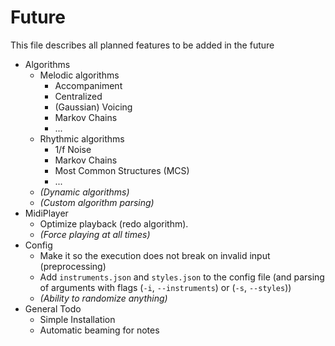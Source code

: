 # Future
This file describes all planned features to be added in the future

- Algorithms
    - Melodic algorithms
        - Accompaniment
        - Centralized
        - (Gaussian) Voicing
        - Markov Chains
        - ...
    - Rhythmic algorithms
        - 1/f Noise
        - Markov Chains
        - Most Common Structures (MCS)
        - ...
    - _(Dynamic algorithms)_
    - _(Custom algorithm parsing)_
- MidiPlayer
    - Optimize playback (redo algorithm).
    - _(Force playing at all times)_
- Config
    - Make it so the execution does not break on invalid input (preprocessing)
    - Add `instruments.json` and `styles.json` to the config file (and parsing of arguments with flags (`-i`, `--instruments`) or (`-s`, `--styles`))
    - _(Ability to randomize anything)_
- General Todo
    - Simple Installation
    - Automatic beaming for notes
